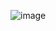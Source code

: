 ![image](https://github.com/ssbalkis/ssbalkis/assets/164672051/461b4cf8-2800-401b-89b0-8c2fb9b25518)
